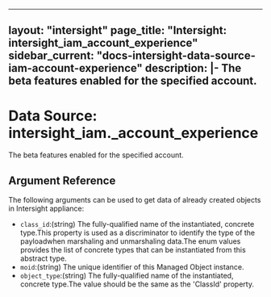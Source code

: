 
---
layout: "intersight"
page_title: "Intersight: intersight_iam_account_experience"
sidebar_current: "docs-intersight-data-source-iam-account-experience"
description: |-
The beta features enabled for the specified account.
---

# Data Source: intersight_iam._account_experience
The beta features enabled for the specified account.
## Argument Reference
The following arguments can be used to get data of already created objects in Intersight appliance:
* `class_id`:(string) The fully-qualified name of the instantiated, concrete type.This property is used as a discriminator to identify the type of the payloadwhen marshaling and unmarshaling data.The enum values provides the list of concrete types that can be instantiated from this abstract type. 
* `moid`:(string) The unique identifier of this Managed Object instance. 
* `object_type`:(string) The fully-qualified name of the instantiated, concrete type.The value should be the same as the 'ClassId' property. 
